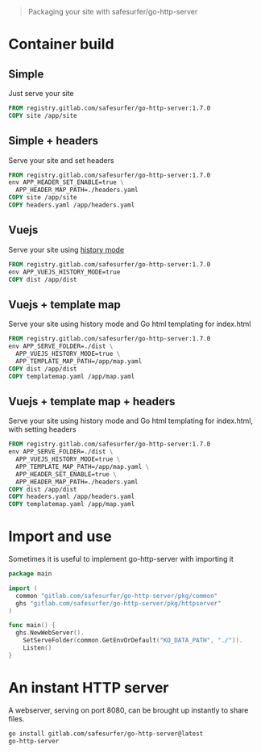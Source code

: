 > Packaging your site with safesurfer/go-http-server

# Container build

## Simple

Just serve your site

```dockerfile
FROM registry.gitlab.com/safesurfer/go-http-server:1.7.0
COPY site /app/site
```

## Simple + headers

Serve your site and set headers

```dockerfile
FROM registry.gitlab.com/safesurfer/go-http-server:1.7.0
env APP_HEADER_SET_ENABLE=true \
  APP_HEADER_MAP_PATH=./headers.yaml
COPY site /app/site
COPY headers.yaml /app/headers.yaml
```

## Vuejs

Serve your site using [history mode](https://router.vuejs.org/guide/essentials/history-mode.html)

```dockerfile
FROM registry.gitlab.com/safesurfer/go-http-server:1.7.0
env APP_VUEJS_HISTORY_MODE=true
COPY dist /app/dist
```

## Vuejs + template map

Serve your site using history mode and Go html templating for index.html

```dockerfile
FROM registry.gitlab.com/safesurfer/go-http-server:1.7.0
env APP_SERVE_FOLDER=./dist \
  APP_VUEJS_HISTORY_MODE=true \
  APP_TEMPLATE_MAP_PATH=/app/map.yaml
COPY dist /app/dist
COPY templatemap.yaml /app/map.yaml
```

## Vuejs + template map + headers

Serve your site using history mode and Go html templating for index.html, with setting headers

```dockerfile
FROM registry.gitlab.com/safesurfer/go-http-server:1.7.0
env APP_SERVE_FOLDER=./dist \
  APP_VUEJS_HISTORY_MODE=true \
  APP_TEMPLATE_MAP_PATH=/app/map.yaml \
  APP_HEADER_SET_ENABLE=true \
  APP_HEADER_MAP_PATH=./headers.yaml
COPY dist /app/dist
COPY headers.yaml /app/headers.yaml
COPY templatemap.yaml /app/map.yaml
```

# Import and use

Sometimes it is useful to implement go-http-server with importing it

```go
package main

import (
  common "gitlab.com/safesurfer/go-http-server/pkg/common"
  ghs "gitlab.com/safesurfer/go-http-server/pkg/httpserver"
)

func main() {
  ghs.NewWebServer().
    SetServeFolder(common.GetEnvOrDefault("KO_DATA_PATH", "./")).
    Listen()
}
```

# An instant HTTP server

A webserver, serving on port 8080, can be brought up instantly to share files.

```bash
go install gitlab.com/safesurfer/go-http-server@latest
go-http-server
```
